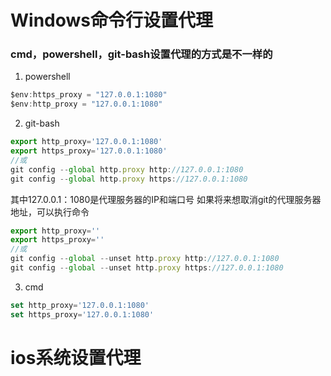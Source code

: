 # Windows命令行设置代理
### cmd，powershell，git-bash设置代理的方式是不一样的
1. powershell
```javascript
$env:https_proxy = "127.0.0.1:1080"
$env:http_proxy = "127.0.0.1:1080"
```
2. git-bash
```javascript
export http_proxy='127.0.0.1:1080'
export https_proxy='127.0.0.1:1080'
//或
git config --global http.proxy http://127.0.0.1:1080
git config --global http.proxy https://127.0.0.1:1080
```
其中127.0.0.1：1080是代理服务器的IP和端口号 
如果将来想取消git的代理服务器地址，可以执行命令
```javascript
export http_proxy=''
export https_proxy=''
//或
git config --global --unset http.proxy http://127.0.0.1:1080 
git config --global --unset http.proxy https://127.0.0.1:1080
```
3. cmd
```javascript
set http_proxy='127.0.0.1:1080'
set https_proxy='127.0.0.1:1080'
```
# ios系统设置代理